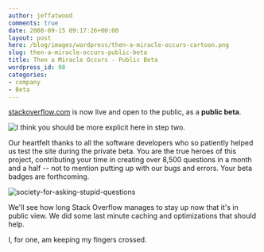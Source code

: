 ```yaml
---
author: jeffatwood
comments: true
date: 2008-09-15 09:17:26+00:00
layout: post
hero: /blog/images/wordpress/then-a-miracle-occurs-cartoon.png
slug: then-a-miracle-occurs-public-beta
title: Then a Miracle Occurs - Public Beta
wordpress_id: 98
categories:
- company
- Beta
---
```



[stackoverflow.com](http://stackoverflow.com) is now live and open to the public, as a **public beta**.



![I think you should be more explicit here in step two.](/blog/images/wordpress/then-a-miracle-occurs-cartoon.png)






Our heartfelt thanks to all the software developers who so patiently helped us test the site during the private beta. You are the true heroes of this project, contributing your time in creating over 8,500 questions in a month and a half -- not to mention putting up with our bugs and errors. Your beta badges are forthcoming.



![society-for-asking-stupid-questions](/blog/images/wordpress/stupid.jpg)



We'll see how long Stack Overflow manages to stay up now that it's in public view. We did some last minute caching and optimizations that should help.



I, for one, am keeping my fingers crossed.

